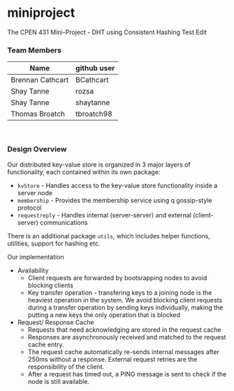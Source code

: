 # miniproject
The CPEN 431 Mini-Project - DHT using Consistent Hashing Test Edit

### Team Members
Name | github user
------------ | -------------
Brennan Cathcart | BCathcart
Shay Tanne | rozsa
Shay Tanne | shaytanne
Thomas Broatch | tbroatch98

<p>&nbsp;</p>

### Design Overview

Our distributed key-value store is organized in 3 major layers of functionality, each contained within its own package:
* `kvStore` - Handles access to the key-value store functionality inside a server node
* `membership` - Provides the membership service using q gossip-style protocol
* `requestreply` - Handles internal (server-server) and external (client-server) communications

There is an additional package `utils`, which includes helper functions, utilities, support for hashing etc. 

Our implementation 
* Availability
  * Client requests are forwarded by bootsrapping nodes to avoid blocking clients
  * Key transfer operation - transfering keys to a joining node is the heaviest operation in the system. We avoid blocking client requests during a transfer operation by sending keys individually, making the putting a new keys the only operation that is blocked
* Request/ Response Cache
  * Requests that need acknowledging are stored in the request cache
  * Responses are asynchronously received and matched to the request cache entry. 
  * The request cache automatically re-sends internal messages after 250ms without a response. External request retries are the responsibility of the client.
  * After a request has timed out, a PING message is sent to check if the node is still available.


